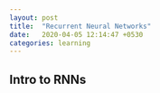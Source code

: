 ```yaml
---
layout: post
title:  "Recurrent Neural Networks"
date:   2020-04-05 12:14:47 +0530
categories: learning
---
```


## Intro to RNNs